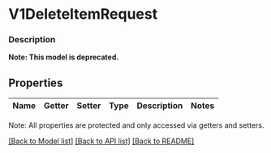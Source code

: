 # V1DeleteItemRequest

### Description


**Note: This model is deprecated.**

## Properties
Name | Getter | Setter | Type | Description | Notes
------------ | ------------- | ------------- | ------------- | ------------- | -------------

Note: All properties are protected and only accessed via getters and setters.

[[Back to Model list]](../../README.md#documentation-for-models) [[Back to API list]](../../README.md#documentation-for-api-endpoints) [[Back to README]](../../README.md)

